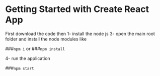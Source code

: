 # Getting Started with Create React App

First download the code then
 1- install the node js 
 3- open the main root folder and install the node modules like

 ###`npm i` or ###`npm install`

 4- run the application 
 
 ###`npm start`
 